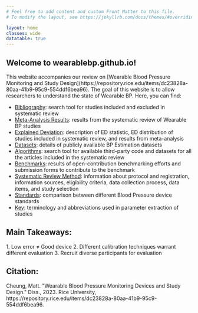 ```yaml
---
# Feel free to add content and custom Front Matter to this file.
# To modify the layout, see https://jekyllrb.com/docs/themes/#overriding-theme-defaults

layout: home
classes: wide
datatable: true
---
```


<h2> Welcome to <b>wearablebp.github.io</b>!</h2> 
This website accompanies our review on [Wearable Blood Pressure Monitoring and Study Design](https://repository.rice.edu/items/dc23828a-80aa-41b9-95c9-554ddf6bea96). The goal of this website is to allow researchers to understand the state of Wearable BP. Here, you can find:

<ul>
	<li> <a href="{{site.baseurl}}/bib/">Bibliography</a>: search tool for studies included and excluded in systematic review </li>
	<li> <a href="{{site.baseurl}}/meta/">Meta-Analysis Results</a>: results from the systematic review of Wearable BP studies </li>
	<li> <a href="{{site.baseurl}}/ed/">Explained Deviation</a>: description of ED statistic, ED distribution of studies included in systematic review, and results from meta-analysis </li>
	<li> <a href="{{site.baseurl}}/datasets/">Datasets</a>: details of publicly available BP Estimation datasets </li>
	<li> <a href="{{site.baseurl}}/algos/">Algorithms</a>: search tool for available third-party code and datasets for all the articles included in the systematic review </li>
	<li> <a href="{{site.baseurl}}/benchmarks/">Benchmarks</a>: results of open-contribution benchmarking efforts and submission forms to contribute to the benchmark </li>
	<li> <a href="{{site.baseurl}}/methods/">Systematic Review Method</a>: information about protocol and registration, information sources, eligibility criteria, data collection process, data items, and study selection  </li>
	<li> <a href="{{site.baseurl}}/standards/">Standards</a>: comparison between different Blood Pressure device standards </li>
	<li> <a href="{{site.baseurl}}/key/">Key</a>: terminology and abbreviations used in parameter extraction of studies </li>
</ul>

<h2> Main Takeaways:</h2>
1. Low error ≠ Good device
2. Different calibration techniques warrant different evaluation
3. Recruit diverse participants for evaluation

<h2> Citation: </h2>
Cheung, Matt. "Wearable Blood Pressure Monitoring Devices and Study Design." Diss., 2023. Rice University, https://repository.rice.edu/items/dc23828a-80aa-41b9-95c9-554ddf6bea96.